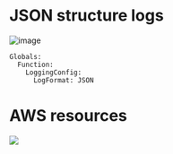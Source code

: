 # JSON structure logs

![image](https://github.com/kaihendry/hello-javascript/assets/765871/dafa0a25-dc07-4048-ba76-83715e17fc04)

    Globals:
      Function:
        LoggingConfig:
          LogFormat: JSON

# AWS resources

<img src="https://s.natalian.org/2023-11-23/aws-resources.png">
